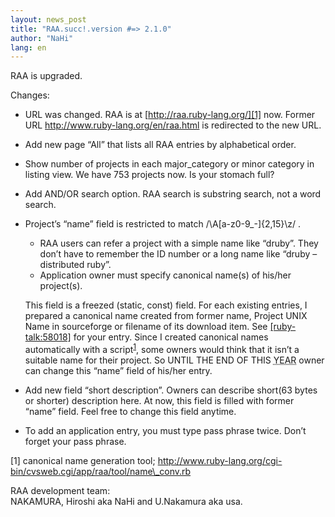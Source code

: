 ```yaml
---
layout: news_post
title: "RAA.succ!.version #=> 2.1.0"
author: "NaHi"
lang: en
---
```


RAA is upgraded.

Changes:

* URL was changed. RAA is at [http://raa.ruby-lang.org/][1] now. Former
  URL http://www.ruby-lang.org/en/raa.html is redirected to the new URL.
* Add new page “All” that lists all RAA entries by alphabetical order.
* Show number of projects in each major\_category or minor category in
  listing view. We have 753 projects now. Is your stomach full?
* Add AND/OR search option. RAA search is substring search, not a word
  search.
* Project’s “name” field is restricted to match
  /\\A\[a-z0-9\_-\]\{2,15}\\z/ .
  * RAA users can refer a project with a simple name like “druby”. They
    don’t have to remember the ID number or a long name like “druby –
    distributed ruby”.
  * Application owner must specify canonical name(s) of his/her
    project(s).

  This field is a freezed (static, const) field. For each existing
  entries, I prepared a canonical name created from former name, Project
  UNIX Name in sourceforge or filename of its download item. See
  [\[ruby-talk:58018\]][2] for your entry. Since I created canonical
  names automatically with a script<sup>[1](#fn1)</sup>, some owners
  would think that it isn’t a suitable name for their project. So UNTIL
  THE END OF THIS <abbr title="2002">YEAR</abbr> owner can change
  this “name” field of his/her entry.
* Add new field “short description”. Owners can describe short(63 bytes
  or shorter) description here. At now, this field is filled with former
  “name” field. Feel free to change this field anytime.
* To add an application entry, you must type pass phrase twice. Don’t
  forget your pass phrase.

\[1\] canonical name generation tool;
http://www.ruby-lang.org/cgi-bin/cvsweb.cgi/app/raa/tool/name\_conv.rb

<phave fun="" />

RAA development team:  
NAKAMURA, Hiroshi aka NaHi and U.Nakamura aka usa.  


[1]: http://raa.ruby-lang.org/
[2]: http://blade.nagaokaut.ac.jp/cgi-bin/scat.rb/ruby/ruby-talk/58018

